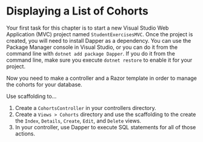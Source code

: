 # Displaying a List of Cohorts

Your first task for this chapter is to start a new Visual Studio Web Application (MVC) project named `StudentExercisesMVC`. Once the project is created, you will need to install Dapper as a dependency. You can use the Package Manager console in Visual Studio, or you can do it from the command line with `dotnet add package Dapper`. If you do it from the command line, make sure you execute `dotnet restore` to enable it for your project.

Now you need to make a controller and a Razor template in order to manage the cohorts for your database.

Use scaffolding to...

1. Create a `CohortsController` in your controllers directory.
1. Create a `Views > Cohorts` directory and use the scaffolding to the create the `Index`, `Details`, `Create`, `Edit`, and `Delete` views.
1. In your controller, use Dapper to execute SQL statements for all of those actions.
